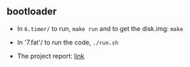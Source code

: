 ## bootloader

- In `6.timer/` to run, `make run` and to get the disk.img: `make`
- In '7.fat'/ to run the code, `./run.sh` 

- The project report: [link](https://docs.google.com/document/d/1DdLtAGlUGR_ZgDlSE7ONywG_hGr1oQKtKFisk3eA8cs/edit)